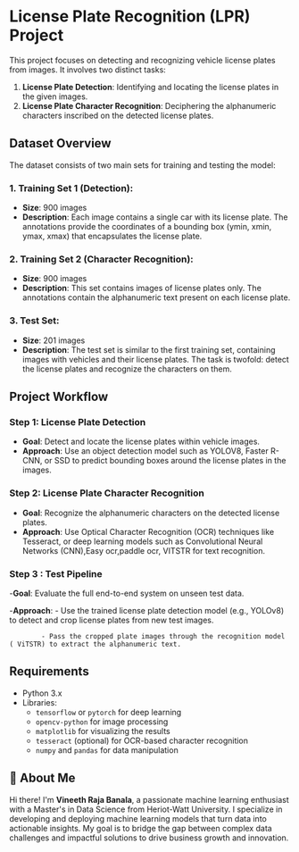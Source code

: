 # License Plate Recognition (LPR) Project

This project focuses on detecting and recognizing vehicle license plates from images. It involves two distinct tasks:

1. **License Plate Detection**: Identifying and locating the license plates in the given images.
2. **License Plate Character Recognition**: Deciphering the alphanumeric characters inscribed on the detected license plates.

## Dataset Overview

The dataset consists of two main sets for training and testing the model:

### 1. **Training Set 1 (Detection)**:
   - **Size**: 900 images
   - **Description**: Each image contains a single car with its license plate. The annotations provide the coordinates of a bounding box (ymin, xmin, ymax, xmax) that encapsulates the license plate.
   
### 2. **Training Set 2 (Character Recognition)**:
   - **Size**: 900 images
   - **Description**: This set contains images of license plates only. The annotations contain the alphanumeric text present on each license plate.

### 3. **Test Set**:
   - **Size**: 201 images
   - **Description**: The test set is similar to the first training set, containing images with vehicles and their license plates. The task is twofold: detect the license plates and recognize the characters on them.

## Project Workflow

### Step 1: License Plate Detection
   - **Goal**: Detect and locate the license plates within vehicle images.
   - **Approach**: Use an object detection model such as YOLOV8, Faster R-CNN, or SSD to predict bounding boxes around the license plates in the images.

### Step 2: License Plate Character Recognition
   - **Goal**: Recognize the alphanumeric characters on the detected license plates.
   - **Approach**: Use Optical Character Recognition (OCR) techniques like Tesseract, or deep learning models such as Convolutional Neural Networks (CNN),Easy ocr,paddle ocr, VITSTR for text recognition.
     
### Step 3 : Test Pipeline 

   -**Goal**: Evaluate the full end-to-end system on unseen test data.

   -**Approach**:
            - Use the trained license plate detection model (e.g., YOLOv8) to detect and crop license plates from new test images.

            - Pass the cropped plate images through the recognition model ( ViTSTR) to extract the alphanumeric text.

## Requirements

- Python 3.x
- Libraries:
  - `tensorflow` or `pytorch` for deep learning
  - `opencv-python` for image processing
  - `matplotlib` for visualizing the results
  - `tesseract` (optional) for OCR-based character recognition
  - `numpy` and `pandas` for data manipulation
 
## 🌟 About Me

Hi there! I'm **Vineeth Raja Banala**, a passionate machine learning enthusiast with a Master's in Data Science from Heriot-Watt University. I specialize in developing and deploying machine learning models that turn data into actionable insights. My goal is to bridge the gap between complex data challenges and impactful solutions to drive business growth and innovation.


